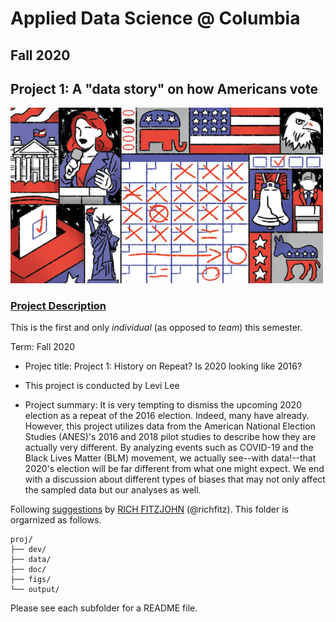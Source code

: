 # Applied Data Science @ Columbia
## Fall 2020
## Project 1: A "data story" on how Americans vote

<img src="figs/title1.jpeg" width="500">

### [Project Description](doc/)
This is the first and only *individual* (as opposed to *team*) this semester. 

Term: Fall 2020

+ Projec title: Project 1: History on Repeat? Is 2020 looking like 2016?
+ This project is conducted by Levi Lee

+ Project summary: It is very tempting to dismiss the upcoming 2020 election as a repeat of the 2016 election. Indeed, many have already. However, this project utilizes data from the American National Election Studies (ANES)'s 2016 and 2018 pilot studies to describe how they are actually very different. By analyzing events such as COVID-19 and the Black Lives Matter (BLM) movement, we actually see--with data!--that 2020's election will be far different from what one might expect. We end with a discussion about different types of biases that may not only affect the sampled data but our analyses as well.    

Following [suggestions](http://nicercode.github.io/blog/2013-04-05-projects/) by [RICH FITZJOHN](http://nicercode.github.io/about/#Team) (@richfitz). This folder is orgarnized as follows.

```
proj/
├── dev/
├── data/
├── doc/
├── figs/
└── output/
```

Please see each subfolder for a README file.
